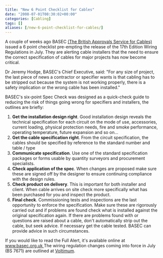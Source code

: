 ```yaml
---
title: "New 6 Point Checklist for Cables"
date: "2008-07-01T08:30:02+00:00"
categories: [Cabling]
tags: []
aliases: [/new-6-point-checklist-for-cables/]
---
```


A couple of weeks ago BASEC <a href="http://www.basec.org.uk/home/">(The British Approvals Service for Cables)</a> issued a 6 point checklist pre-empting the release of the 17th Edition Wiring Regulations in July. They are alerting cable installers that the need to ensure the correct specification of cables for major projects has now become critical.

Dr Jeremy Hodge, BASEC's Chief Executive, said: "For any size of project, the last piece of news a contractor or specifier wants is that cabling has to be stripped out because the system is not working properly, there is a safety implication or the wrong cable has been installed."

BASEC's six-point Spec Check was designed as a quick-check guide to reducing the risk of things going wrong for specifiers and installers, the outlines are briefly:
<ol>
	<li><strong>Get the installation design right</strong>.  Good installation design reveals the technical specification for each circuit on the mode of use, accessories, current loading, physical protection needs, fire and smoke performance, operating temperature, future expansion and so on...</li>
	<li><strong>Get the cable specification right</strong>.  From the circuit specification, the cables should be specified by reference to the standard number and table / type</li>
	<li><strong>Communicate specification</strong>.  Use one of the standard specification packages or forms usable by quantity surveyors and procurement specialists.</li>
	<li><strong>Check application of the spec</strong>.  When changes are proposed make sure these are signed off by the designer to ensure continuing compliance with the design rules.</li>
	<li><strong>Check product on delivery</strong>.  This is important for both installer and client.  When cable arrives on site check more specifically what has been purchased for you and inspect the product.</li>
	<li><strong>Final check</strong>.  Commissioning tests and inspections are the last opportunity to enforce the specification.  Make sure these are rigorously carried out and if problems are found check what is installed against the original specification again.  If there are problems found with or questions are raised about a cable, don't automatically strip out the cable, but seek advice.  If necessary get the cable tested. BASEC can provide advice in such circumstances.</li>
</ol>
If you would like to read the Full Alert, it's available online at <a href="http://www.basec.org.uk/news/basec-news-detail.asp?news=60">www.basec.org.uk </a>
The wiring regulation changes coming into force in July (BS 7671) are outlined at <a href="http://www.voltimum.co.uk/news/8849/consult.experts_hottopics.17thedition/Summary-of-changes-in-the-17th-Edition.html">Voltimum</a>.

